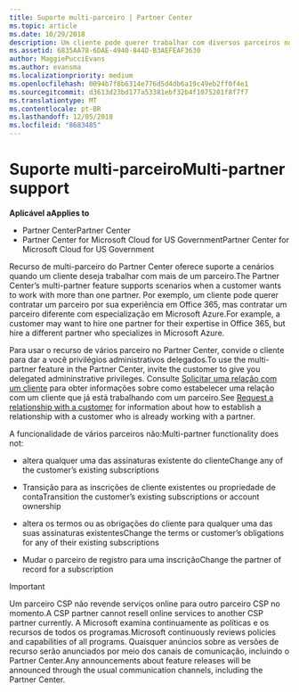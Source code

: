```yaml
---
title: Suporte multi-parceiro | Partner Center
ms.topic: article
ms.date: 10/29/2018
description: Um cliente pode querer trabalhar com diversos parceiros no programa de Cloud Solution Provider especializados em diferentes serviços.
ms.assetid: 6835AA78-6DAE-4940-844D-B3AEFEAF3630
author: MaggiePucciEvans
ms.author: evansma
ms.localizationpriority: medium
ms.openlocfilehash: 0094b7f8b6314e776d5d4db6a19c49eb2ff0f4e1
ms.sourcegitcommit: d3613d23bd177a53381ebf32b4f1075201f8f7f7
ms.translationtype: MT
ms.contentlocale: pt-BR
ms.lasthandoff: 12/05/2018
ms.locfileid: "8683485"
---
```

# <a name="multi-partner-support"></a><span data-ttu-id="0b901-103">Suporte multi-parceiro</span><span class="sxs-lookup"><span data-stu-id="0b901-103">Multi-partner support</span></span>

**<span data-ttu-id="0b901-104">Aplicável a</span><span class="sxs-lookup"><span data-stu-id="0b901-104">Applies to</span></span>**

-  <span data-ttu-id="0b901-105">Partner Center</span><span class="sxs-lookup"><span data-stu-id="0b901-105">Partner Center</span></span>
-  <span data-ttu-id="0b901-106">Partner Center for Microsoft Cloud for US Government</span><span class="sxs-lookup"><span data-stu-id="0b901-106">Partner Center for Microsoft Cloud for US Government</span></span>


<span data-ttu-id="0b901-107">Recurso de multi-parceiro do Partner Center oferece suporte a cenários quando um cliente deseja trabalhar com mais de um parceiro.</span><span class="sxs-lookup"><span data-stu-id="0b901-107">The Partner Center’s multi-partner feature supports scenarios when a customer wants to work with more than one partner.</span></span> <span data-ttu-id="0b901-108">Por exemplo, um cliente pode querer contratar um parceiro por sua experiência em Office 365, mas contratar um parceiro diferente com especialização em Microsoft Azure.</span><span class="sxs-lookup"><span data-stu-id="0b901-108">For example, a customer may want to hire one partner for their expertise in Office 365, but hire a different partner who specializes in Microsoft Azure.</span></span>

<span data-ttu-id="0b901-109">Para usar o recurso de vários parceiro no Partner Center, convide o cliente para dar a você privilégios administrativos delegados.</span><span class="sxs-lookup"><span data-stu-id="0b901-109">To use the multi-partner feature in the Partner Center, invite the customer to give you delegated admininstrative privileges.</span></span> <span data-ttu-id="0b901-110">Consulte [Solicitar uma relação com um cliente](request-a-relationship-with-a-customer.md) para obter informações sobre como estabelecer uma relação com um cliente que já está trabalhando com um parceiro.</span><span class="sxs-lookup"><span data-stu-id="0b901-110">See [Request a relationship with a customer](request-a-relationship-with-a-customer.md) for information about how to establish a relationship with a customer who is already working with a partner.</span></span>

<span data-ttu-id="0b901-111">A funcionalidade de vários parceiros não:</span><span class="sxs-lookup"><span data-stu-id="0b901-111">Multi-partner functionality does not:</span></span>

-   <span data-ttu-id="0b901-112">altera qualquer uma das assinaturas existente do cliente</span><span class="sxs-lookup"><span data-stu-id="0b901-112">Change any of the customer’s existing subscriptions</span></span>

-   <span data-ttu-id="0b901-113">Transição para as inscrições de cliente existentes ou propriedade de conta</span><span class="sxs-lookup"><span data-stu-id="0b901-113">Transition the customer’s existing subscriptions or account ownership</span></span>

-   <span data-ttu-id="0b901-114">altera os termos ou as obrigações do cliente para qualquer uma das suas assinaturas existentes</span><span class="sxs-lookup"><span data-stu-id="0b901-114">Change the terms or customer’s obligations for any of their existing subscriptions</span></span>

-   <span data-ttu-id="0b901-115">Mudar o parceiro de registro para uma inscrição</span><span class="sxs-lookup"><span data-stu-id="0b901-115">Change the partner of record for a subscription</span></span>

> [!IMPORTANT]  
> <span data-ttu-id="0b901-116">Um parceiro CSP não revende serviços online para outro parceiro CSP no momento.</span><span class="sxs-lookup"><span data-stu-id="0b901-116">A CSP partner cannot resell online services to another CSP partner currently.</span></span> <span data-ttu-id="0b901-117">A Microsoft examina continuamente as políticas e os recursos de todos os programas.</span><span class="sxs-lookup"><span data-stu-id="0b901-117">Microsoft continuously reviews policies and capabilities of all programs.</span></span> <span data-ttu-id="0b901-118">Quaisquer anúncios sobre as versões de recurso serão anunciados por meio dos canais de comunicação, incluindo o Partner Center.</span><span class="sxs-lookup"><span data-stu-id="0b901-118">Any announcements about feature releases will be announced through the usual communication channels, including the Partner Center.</span></span>  

 






